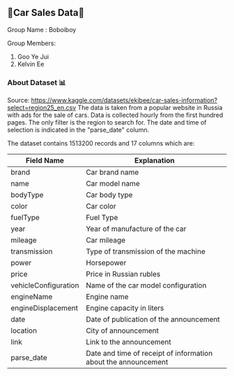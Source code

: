 ## 🚗Car Sales Data🚗

Group Name : Boboiboy

Group Members:

1.  Goo Ye Jui
2.  Kelvin Ee

### About Dataset 📊
Source: https://www.kaggle.com/datasets/ekibee/car-sales-information?select=region25_en.csv
The data is taken from a popular website in Russia with ads for the sale of cars. Data is collected hourly from the first hundred pages. The only filter is the region to search for. The date and time of selection is indicated in the "parse_date" column.

The dataset contains 1513200 records and 17 columns which are:

| Field Name | Explanation |
| ------ | ------ |
| brand | Car brand name |
| name | Car model name |
| bodyType  | Car body type |
| color | Car color |
| fuelType | Fuel Type |
| year | Year of manufacture of the car |
| mileage | Car mileage |
| transmission | Type of transmission of the machine |
| power | Horsepower |
| price | Price in Russian rubles |
| vehicleConfiguration | Name of the car model configuration |
| engineName | Engine name |
| engineDisplacement | Engine capacity in liters |
| date | Date of publication of the announcement |
| location | City of announcement |
| link | Link to the announcement |
| parse_date | Date and time of receipt of information about the announcement |
